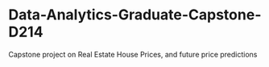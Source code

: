 # Data-Analytics-Graduate-Capstone-D214

Capstone project on Real Estate House Prices, and future price predictions
